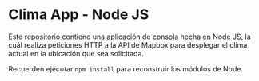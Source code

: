 # Clima App - Node JS

Este repositorio contiene una aplicación de consola hecha en Node JS, la cuál realiza peticiones HTTP a la API de Mapbox para desplegar el clima actual en la ubicación que sea solicitada.

Recuerden ejecutar `npm install` para reconstruir los módulos de Node.
